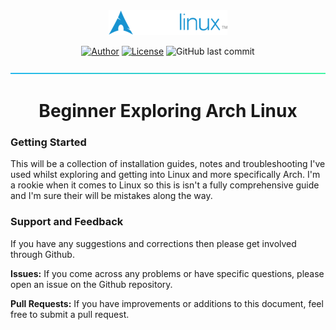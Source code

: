<div align="center">

<img src="./media/archlogo.png" />

<br>

[![Author](https://img.shields.io/badge/Author-Senka_Wolf-4044ee?style=for-the-badge)](https://github.com/silentz)
[![License](https://img.shields.io/badge/License-Apache--2.0-blue?style=for-the-badge)](./LICENSE.md)
![GitHub last commit](https://img.shields.io/github/last-commit/senkawolf/Software-List?style=for-the-badge)

</div>

![---](https://github.com/senkawolf/Beginner-Exploring-Arch-Linux/blob/main/media/line.png?raw=true)

<h1 align="center">Beginner Exploring Arch Linux</h1>

### Getting Started
 This will be a collection of installation guides, notes and troubleshooting I've used whilst exploring and getting into Linux and more specifically Arch. I'm a rookie when it comes to Linux so this is isn't a fully comprehensive guide and I'm sure their will be mistakes along the way.

### Support and Feedback
If you have any suggestions and corrections then please get involved through Github.

**Issues:** If you come across any problems or have specific questions, please open an issue on the Github repository.

**Pull Requests:** If you have improvements or additions to this document, feel free to submit a pull request.